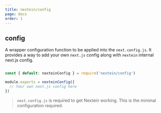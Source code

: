 ```yaml
---
title: nextein/config
page: docs
order: 1
---
```


## config

A wrapper configuration function to be applied into the `next.config.js`. It provides a way to add your own `next.js` config along with `nextein` internal next.js config.


```js

const { default: nexteinConfig } = require('nextein/config')

module.exports = nexteinConfig({
  // Your own next.js config here
})

```

> `next.config.js` is required to get Nextein working. This is the minimal configuration required.
